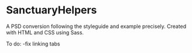 # SanctuaryHelpers

A PSD conversion following the styleguide and example precisely. Created with HTML and CSS using Sass.

To do:
-fix linking tabs
